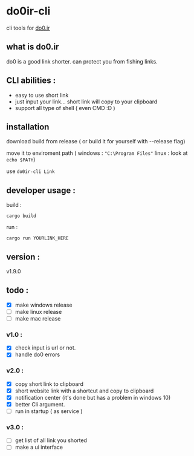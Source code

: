 # do0ir-cli
cli tools for [do0.ir](https://do0.ir)

## what is do0.ir
do0 is a good link shorter. can protect you from fishing links.


## CLI abilities :
- easy to use short link
- just input your link... short link will copy to your clipboard
- support all type of shell ( even CMD :D )


## installation
download build from release ( or build it for yourself with --release flag)

move it to enviroment path ( windows : `"C:\Program Files"` linux : look at `echo $PATH`)

use `do0ir-cli Link `


## developer usage :

build :
```
cargo build
```

run :
```
cargo run YOURLINK_HERE
```


## version :
v1.9.0

## todo :
- [x] make windows release
- [ ] make linux release
- [ ] make mac release
### v1.0 :
- [x] check input is url or not.
- [x] handle do0 errors 
### v2.0 :
- [x] copy short link to clipboard
- [x] short website link with a shortcut and copy to clipboard
- [x] notification center (it's done but has a problem in windows 10)
- [x] better Cli argument.
- [ ] run in startup ( as service )

### v3.0 :
- [ ] get list of all link you shorted
- [ ] make a ui interface
